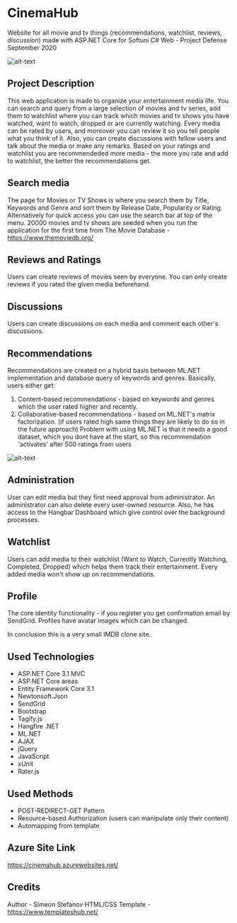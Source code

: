 # CinemaHub
Website for all movie and tv things (recommendations, watchlist, reviews, discussion) made with ASP.NET Core for Softuni C# Web - Project Defense September 2020

![alt-text](https://i.ibb.co/tbsZGWz/first-page.png)

## Project Description
This web application is made to organize your entertainment media life. You can search and query from a large selection of movies and tv series, add them to watchlist where you can track which movies and tv shows you have watched, want to watch, dropped or are currently watching. Every media can be rated by users, and moreover you can review it so you tell people what you think of it. Also, you can create discussions with fellow users and talk about the media or make any remarks. Based on your ratings and watchlist you are recommendeded more media - the more you rate and add to watchlist, the better the recommendations get.


## Search media
The page for Movies or TV Shows is where you search them by Title, Keywords and Genre and sort them by Release Date, Popularity or Rating. Alternatively for quick access you can use the search bar at top of the menu. 20000 movies and tv shows are seeded when you run the application for the first time from The Movie Database - https://www.themoviedb.org/


## Reviews and Ratings
Users can create reviews of movies seen by everyone. You can only create reviews if you rated the given media beforehand.


## Discussions
Users can create discussions on each media and comment each other's discussions.


## Recommendations
Recommendations are created on a hybrid basis between ML.NET implementation and database query of keywords and genres. Basically, users either get:
1. Content-based recommendations - based on keywords and genres which the user rated higher and recently.
2. Collaborative-based recommendations - based on ML.NET's matrix factorization. (if users rated high same things they are likely to do so in the future approach)
Problem with using ML.NET is that it needs a good dataset, which you dont have at the start, so this recommendation 'activates' after 500 ratings from users

![alt-text](https://i.ibb.co/GW6md0S/second-page.png)

## Administration
User can edit media but they first need approval from administrator. An administrator can also delete every user-owned resource. Also, he has access to the Hangbar Dashboard which give control over the background processes.


## Watchlist
Users can add media to their watchlist (Want to Watch, Currently Watching, Completed, Dropped) which helps them track their entertainment. Every added media won't show up on recommendations.


## Profile
The core identity functionality - if you register you get confirmation email by SendGrid. Profiles have avatar images which can be changed.

In conclusion this is a very small IMDB clone site.

## Used Technologies
- ASP.NET Core 3.1 MVC
- ASP.NET Core areas
- Entity Framework Core 3.1
- Newtonsoft.Json
- SendGrid
- Bootstrap
- Tagify.js
- Hangfire .NET
- ML.NET
- AJAX
- jQuery
- JavaScript
- xUnit
- Rater.js

 ## Used Methods
- POST-REDIRECT-GET Pattern
- Resource-based Authorization (users can manipulate only their content)
- Automapping from template

## Azure Site Link
https://cinemahub.azurewebsites.net/

## Credits
Author - Simeon Stefanov
HTML/CSS Template - https://www.templateshub.net/
